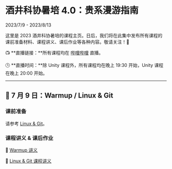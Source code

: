 # 酒井科协暑培 4.0：贵系漫游指南

2023/7/9 - 2023/8/13

这里是 2023 酒井科协暑培的课程主页。日后，我们将在此集中发布所有课程的课前准备材料、课程讲义、课后作业等各种内容。敬请关注！🥳

📺 **直播链接：**所有课程均在 [哔哩哔哩](https://live.bilibili.com/22238700) 直播。

🕒 **直播时间：**除 Unity 课程外，所有课程均在晚上 19:30 开始，Unity 课程在晚上 20:00 开始。

-----

## 🎉 7 月 9 日：Warmup / Linux & Git

### 课前准备

请参考 [Linux & Git](basic/linux/#_1)。

### 课程讲义 & 课后作业

📄 [Warmup 讲义](pdfs/warmup.pdf)

📄 [Linux & Git 课程讲义](pdfs/linux-handout.pdf)

